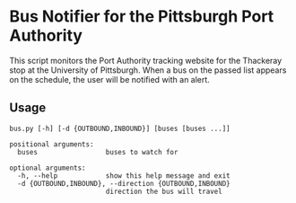 # Bus Notifier for the Pittsburgh Port Authority

This script monitors the Port Authority tracking website for the Thackeray stop at the University of Pittsburgh. When a bus on the passed <buses> list appears on the schedule, the user will be notified with an alert.

## Usage

```
bus.py [-h] [-d {OUTBOUND,INBOUND}] [buses [buses ...]]

positional arguments:
  buses                 buses to watch for

optional arguments:
  -h, --help            show this help message and exit
  -d {OUTBOUND,INBOUND}, --direction {OUTBOUND,INBOUND}
                        direction the bus will travel
```
